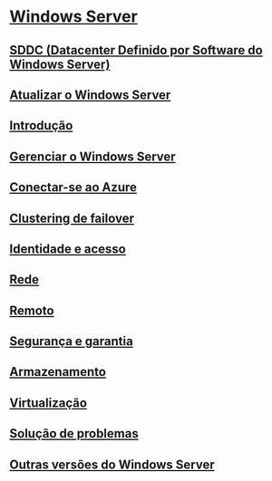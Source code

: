 # [Windows Server](windows-server.md)
## [SDDC (Datacenter Definido por Software do Windows Server)](sddc.md)
## [Atualizar o Windows Server](upgrade/upgrade-overview.md)
## [Introdução](get-started/Server-Basics.md)
## [Gerenciar o Windows Server](administration/manage-windows-server.yml)
## [Conectar-se ao Azure](azure-hybrid-services/index.md)
## [Clustering de failover](failover-clustering/failover-clustering-overview.md)
## [Identidade e acesso](identity/Identity-and-Access.yml)
## [Rede](networking/index.yml)
## [Remoto](remote/index.yml)
## [Segurança e garantia](security/security-and-assurance.yml)
## [Armazenamento](storage/storage.yml)
## [Virtualização](virtualization/virtualization.yml)
## [Solução de problemas](troubleshoot/windows-server-troubleshooting.md)
## [Outras versões do Windows Server](windows-server-versions.md)